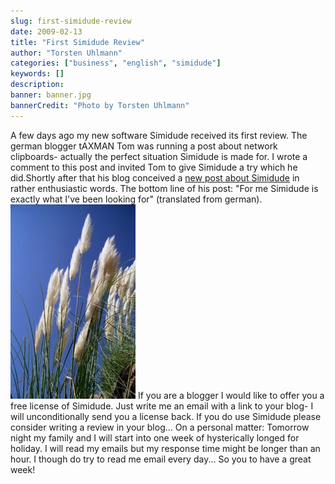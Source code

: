 ```yaml
---
slug: first-simidude-review
date: 2009-02-13
title: "First Simidude Review"
author: "Torsten Uhlmann"
categories: ["business", "english", "simidude"]
keywords: []
description:
banner: banner.jpg
bannerCredit: "Photo by Torsten Uhlmann"
---
```


A few days ago my new software Simidude received its first review. The german blogger tAXMAN Tom was running a post about network clipboards- actually the perfect situation Simidude is made for. I wrote a comment to this post and invited Tom to give Simidude a try which he did.Shortly after that his blog conceived a [new post about Simidude](http://www.taxmantom.de/simidude "Simidude Review") in rather enthusiastic words. The bottom line of his post: "For me Simidude is exactly what I've been looking for" (translated from german). ![](./plants.jpg) If you are a blogger I would like to offer you a free license of Simidude. Just write me an email with a link to your blog- I will unconditionally send you a license back. If you do use Simidude please consider writing a review in your blog... On a personal matter: Tomorrow night my family and I will start into one week of hysterically longed for holiday. I will read my emails but my response time might be longer than an hour. I though do try to read me email every day... So you to have a great week!
